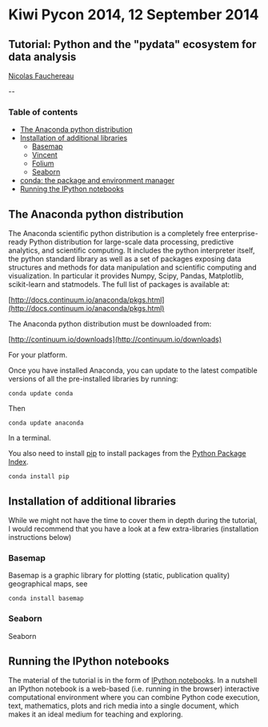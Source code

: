 # Kiwi Pycon 2014, 12 September 2014

## Tutorial: Python and the "pydata" ecosystem for data analysis

[Nicolas Fauchereau](mailto:Nicolas.Fauchereau@gmail.com)

--

### Table of contents

- [The Anaconda python distribution](#the-anaconda-python-distribution)
- [Installation of additional libraries](#installation-of-additional-libraries)
  - [Basemap](#basemap)
  - [Vincent](#vincent)
  - [Folium](#folium)
  - [Seaborn](#seaborn)
- [conda: the package and environment manager](#installation-of-additional-libraries)
- [Running the IPython notebooks](#running-the-ipython-notebooks)

## The Anaconda python distribution

The Anaconda scientific python distribution is a completely free enterprise-ready Python distribution for large-scale data processing, predictive analytics, and scientific computing. It includes the python interpreter itself, the python standard library as well as a set of packages exposing data structures and methods for data manipulation and scientific computing and visualization. In particular it provides Numpy, Scipy, Pandas, Matplotlib, scikit-learn and statmodels. The full list of packages is available at:

[http://docs.continuum.io/anaconda/pkgs.html](http://docs.continuum.io/anaconda/pkgs.html)

The Anaconda python distribution must be downloaded from:

[http://continuum.io/downloads](http://continuum.io/downloads)

For your platform.

Once you have installed Anaconda, you can update to the latest compatible versions of all the pre-installed libraries by running:

```
conda update conda
```

Then

```
conda update anaconda
```

In a terminal.

You also need to install [pip](https://github.com/pypa/pip) to install packages from the [Python Package Index](http://pypi.python.org/pypi).

```
conda install pip
```

## Installation of additional libraries

While we might not have the time to cover them in depth during the tutorial, I would recommend that you have a look at a few extra-libraries (installation instructions below)

### Basemap

Basemap is a graphic library for plotting (static, publication quality) geographical maps, see []()

```
conda install basemap
```

### Seaborn

Seaborn

## Running the IPython notebooks

The material of the tutorial is in the form of [IPython notebooks](http://ipython.org/notebook.html). In a nutshell an IPython notebook is a web-based (i.e. running in the browser) interactive computational environment where you can combine Python code execution, text, mathematics, plots and rich media into a single document, which makes it an ideal medium for teaching and exploring.
